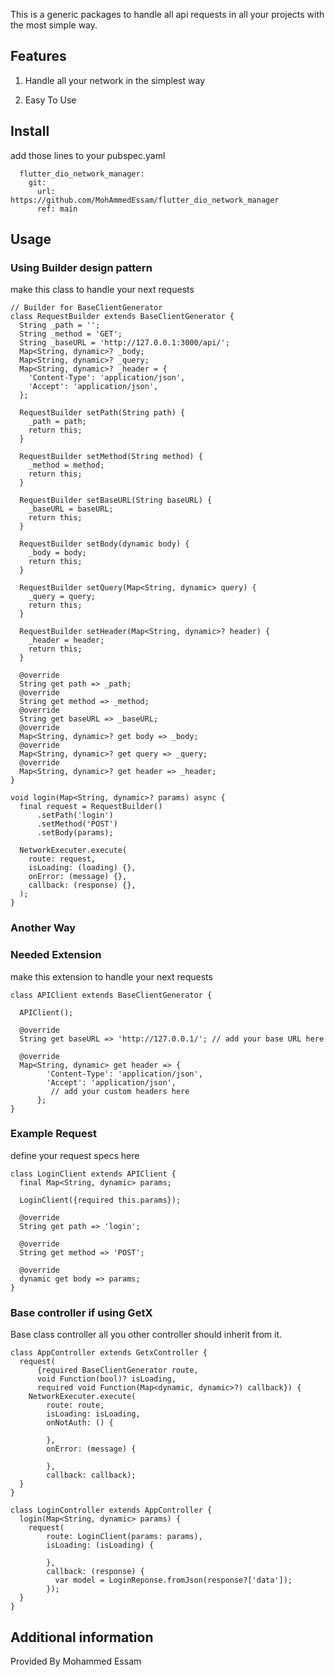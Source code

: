 This is a generic packages to handle all api requests in all your projects with the most simple way.

## Features
 
 1. Handle all your network in the simplest way
 
 2. Easy To Use

## Install 
add those lines to your pubspec.yaml

```shell
  flutter_dio_network_manager:
    git:
      url: https://github.com/MohAmmedEssam/flutter_dio_network_manager
      ref: main
```

## Usage
### Using Builder design pattern
make this class to handle your next requests

```shell
// Builder for BaseClientGenerator
class RequestBuilder extends BaseClientGenerator {
  String _path = '';
  String _method = 'GET';
  String _baseURL = 'http://127.0.0.1:3000/api/';
  Map<String, dynamic>? _body;
  Map<String, dynamic>? _query;
  Map<String, dynamic>? _header = {
    'Content-Type': 'application/json',
    'Accept': 'application/json',
  };

  RequestBuilder setPath(String path) {
    _path = path;
    return this;
  }

  RequestBuilder setMethod(String method) {
    _method = method;
    return this;
  }

  RequestBuilder setBaseURL(String baseURL) {
    _baseURL = baseURL;
    return this;
  }

  RequestBuilder setBody(dynamic body) {
    _body = body;
    return this;
  }

  RequestBuilder setQuery(Map<String, dynamic> query) {
    _query = query;
    return this;
  }

  RequestBuilder setHeader(Map<String, dynamic>? header) {
    _header = header;
    return this;
  }

  @override
  String get path => _path;
  @override
  String get method => _method;
  @override
  String get baseURL => _baseURL;
  @override
  Map<String, dynamic>? get body => _body;
  @override
  Map<String, dynamic>? get query => _query;
  @override
  Map<String, dynamic>? get header => _header;
}
```
```shell
void login(Map<String, dynamic>? params) async {
  final request = RequestBuilder()
      .setPath('login')
      .setMethod('POST')
      .setBody(params);

  NetworkExecuter.execute(
    route: request,
    isLoading: (loading) {},
    onError: (message) {},
    callback: (response) {},
  );
}
```
### Another Way

### Needed Extension
make this extension to handle your next requests

```shell
class APIClient extends BaseClientGenerator {

  APIClient();

  @override
  String get baseURL => 'http://127.0.0.1/'; // add your base URL here

  @override
  Map<String, dynamic> get header => {
        'Content-Type': 'application/json',
        'Accept': 'application/json',
         // add your custom headers here
      };
}
```

### Example Request
define your request specs here 

```shell
class LoginClient extends APIClient {
  final Map<String, dynamic> params;

  LoginClient({required this.params});

  @override
  String get path => 'login';

  @override
  String get method => 'POST';

  @override
  dynamic get body => params;
}
```

### Base controller if using GetX
Base class controller all you other controller should inherit from it.

```shell
class AppController extends GetxController {
  request(
      {required BaseClientGenerator route,
      void Function(bool)? isLoading,
      required void Function(Map<dynamic, dynamic>?) callback}) {
    NetworkExecuter.execute(
        route: route,
        isLoading: isLoading,
        onNotAuth: () {
            
        },
        onError: (message) {

        },
        callback: callback);
  }
}

class LoginController extends AppController {
  login(Map<String, dynamic> params) {
    request(
        route: LoginClient(params: params),
        isLoading: (isLoading) {
            
        },
        callback: (response) {
          var model = LoginReponse.fromJson(response?['data']);
        });
  }
}
```

## Additional information
Provided By Mohammed Essam
